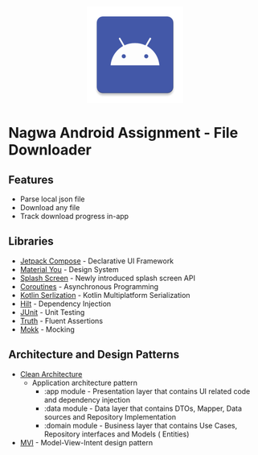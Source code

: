 <p align="center">
  <img src="https://raw.githubusercontent.com/amrmsaraya/file-downloader/main/app/src/main/res/mipmap-xxxhdpi/ic_launcher.png">
</p>

# Nagwa Android Assignment - File Downloader

## Features

- Parse local json file
- Download any file
- Track download progress in-app

## Libraries

- [Jetpack Compose](https://developer.android.com/jetpack/compose) - Declarative UI Framework
- [Material You](https://m3.material.io) - Design System
- [Splash Screen](https://developer.android.com/reference/android/window/SplashScreen) - Newly
  introduced splash screen API
- [Coroutines](https://kotlinlang.org/docs/coroutines-guide.html) - Asynchronous Programming
- [Kotlin Serlization](https://github.com/Kotlin/kotlinx.serialization) - Kotlin Multiplatform
  Serialization
- [Hilt](http://google.github.io/hilt/) - Dependency Injection
- [JUnit](https://junit.org/junit4) - Unit Testing
- [Truth](https://truth.dev) - Fluent Assertions
- [Mokk](https://mockk.io/) - Mocking

## Architecture and Design Patterns

- [Clean Architecture](https://koenig-media.raywenderlich.com/uploads/2019/02/Clean-Architecture-Bob-650x454.png)
	- Application architecture pattern
		- :app module - Presentation layer that contains UI related code and dependency injection
		- :data module - Data layer that contains DTOs, Mapper, Data sources and Repository
		  Implementation
		- :domain module - Business layer that contains Use Cases, Repository interfaces and
		  Models (
		  Entities)
- [MVI](https://miro.medium.com/max/5152/1*iFis87B9sIfpsgQeFkgu8Q.png) - Model-View-Intent design
  pattern
